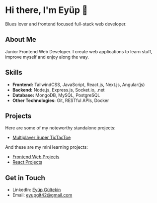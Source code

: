 # Hi there, I'm Eyüp 👋
Blues lover and frontend focused full-stack web developer.

## About Me
Junior Frontend Web Developer. I create web applications to learn stuff, improve myself and enjoy along the way. 

## Skills
- **Frontend:** TailwindCSS, JavaScript, React.js, Next.js, Angular(js)
- **Backend:** Node.js, Express.js, Socket.io, .net
- **Database:** MongoDB, MySQL, PostgreSQL
- **Other Technologies:** Git, RESTful APIs, Docker

## Projects
Here are some of my noteworthy standalone projects:
- [Multiplayer Super TicTacToe](https://github.com/Jupkobe/multiplayer-super-tictactoe)

And these are my mini learning projects:
- [Frontend Web Projects](https://github.com/Jupkobe/web-projects)
- [React Projects](https://github.com/Jupkobe/react-projects)

## Get in Touch
- LinkedIn: [Eyüp Gültekin](https://www.linkedin.com/in/eyupglt/)
- Email: eyupglt42@gmail.com
